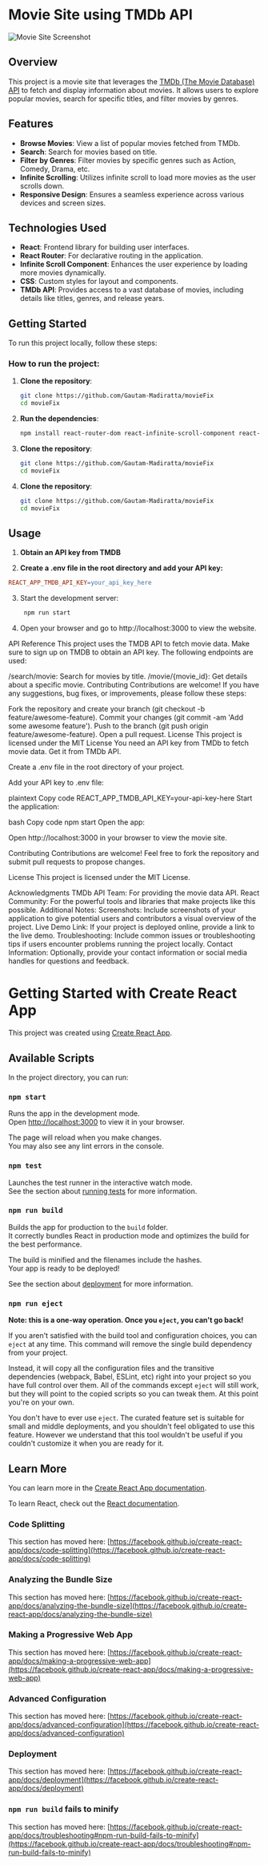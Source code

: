 # Movie Site using TMDb API

![Movie Site Screenshot](./screenshot.png)

## Overview

This project is a movie site that leverages the [TMDb (The Movie Database) API](https://www.themoviedb.org/documentation/api) to fetch and display information about movies. It allows users to explore popular movies, search for specific titles, and filter movies by genres.

## Features

- **Browse Movies**: View a list of popular movies fetched from TMDb.
- **Search**: Search for movies based on title.
- **Filter by Genres**: Filter movies by specific genres such as Action, Comedy, Drama, etc.
- **Infinite Scrolling**: Utilizes infinite scroll to load more movies as the user scrolls down.
- **Responsive Design**: Ensures a seamless experience across various devices and screen sizes.

## Technologies Used

- **React**: Frontend library for building user interfaces.
- **React Router**: For declarative routing in the application.
- **Infinite Scroll Component**: Enhances the user experience by loading more movies dynamically.
- **CSS**: Custom styles for layout and components.
- **TMDb API**: Provides access to a vast database of movies, including details like titles, genres, and release years.

## Getting Started

To run this project locally, follow these steps:

### How to run the project:

1. **Clone the repository**:

   ```bash
   git clone https://github.com/Gautam-Madiratta/movieFix
   cd movieFix

2. **Run the dependencies**:

   ```bash
   npm install react-router-dom react-infinite-scroll-component react-top-loading-bar

3. **Clone the repository**:

   ```bash
   git clone https://github.com/Gautam-Madiratta/movieFix
   cd movieFix   

4. **Clone the repository**:

   ```bash
   git clone https://github.com/Gautam-Madiratta/movieFix
   cd movieFix


## Usage

1. **Obtain an API key from TMDB**

2. **Create a .env file in the root directory and add your API key:**

```makefile
REACT_APP_TMDB_API_KEY=your_api_key_here
```

3. Start the development server:

   ```bash
    npm run start

4. Open your browser and go to http://localhost:3000 to view the website.

API Reference
This project uses the TMDB API to fetch movie data. Make sure to sign up on TMDB to obtain an API key. The following endpoints are used:

/search/movie: Search for movies by title.
/movie/{movie_id}: Get details about a specific movie.
Contributing
Contributions are welcome! If you have any suggestions, bug fixes, or improvements, please follow these steps:

Fork the repository and create your branch (git checkout -b feature/awesome-feature).
Commit your changes (git commit -am 'Add some awesome feature').
Push to the branch (git push origin feature/awesome-feature).
Open a pull request.
License
This project is licensed under the MIT License
You need an API key from TMDb to fetch movie data. Get it from TMDb API.

Create a .env file in the root directory of your project.

Add your API key to .env file:

plaintext
Copy code
REACT_APP_TMDB_API_KEY=your-api-key-here
Start the application:

bash
Copy code
npm start
Open the app:

Open http://localhost:3000 in your browser to view the movie site.

Contributing
Contributions are welcome! Feel free to fork the repository and submit pull requests to propose changes.

License
This project is licensed under the MIT License.

Acknowledgments
TMDb API Team: For providing the movie data API.
React Community: For the powerful tools and libraries that make projects like this possible.
Additional Notes:
Screenshots: Include screenshots of your application to give potential users and contributors a visual overview of the project.
Live Demo Link: If your project is deployed online, provide a link to the live demo.
Troubleshooting: Include common issues or troubleshooting tips if users encounter problems running the project locally.
Contact Information: Optionally, provide your contact information or social media handles for questions and feedback.







# Getting Started with Create React App

This project was created using [Create React App](https://github.com/facebook/create-react-app).

## Available Scripts

In the project directory, you can run:

### `npm start`

Runs the app in the development mode.\
Open [http://localhost:3000](http://localhost:3000) to view it in your browser.

The page will reload when you make changes.\
You may also see any lint errors in the console.

### `npm test`

Launches the test runner in the interactive watch mode.\
See the section about [running tests](https://facebook.github.io/create-react-app/docs/running-tests) for more information.

### `npm run build`

Builds the app for production to the `build` folder.\
It correctly bundles React in production mode and optimizes the build for the best performance.

The build is minified and the filenames include the hashes.\
Your app is ready to be deployed!

See the section about [deployment](https://facebook.github.io/create-react-app/docs/deployment) for more information.

### `npm run eject`

**Note: this is a one-way operation. Once you `eject`, you can't go back!**

If you aren't satisfied with the build tool and configuration choices, you can `eject` at any time. This command will remove the single build dependency from your project.

Instead, it will copy all the configuration files and the transitive dependencies (webpack, Babel, ESLint, etc) right into your project so you have full control over them. All of the commands except `eject` will still work, but they will point to the copied scripts so you can tweak them. At this point you're on your own.

You don't have to ever use `eject`. The curated feature set is suitable for small and middle deployments, and you shouldn't feel obligated to use this feature. However we understand that this tool wouldn't be useful if you couldn't customize it when you are ready for it.

## Learn More

You can learn more in the [Create React App documentation](https://facebook.github.io/create-react-app/docs/getting-started).

To learn React, check out the [React documentation](https://reactjs.org/).

### Code Splitting

This section has moved here: [https://facebook.github.io/create-react-app/docs/code-splitting](https://facebook.github.io/create-react-app/docs/code-splitting)

### Analyzing the Bundle Size

This section has moved here: [https://facebook.github.io/create-react-app/docs/analyzing-the-bundle-size](https://facebook.github.io/create-react-app/docs/analyzing-the-bundle-size)

### Making a Progressive Web App

This section has moved here: [https://facebook.github.io/create-react-app/docs/making-a-progressive-web-app](https://facebook.github.io/create-react-app/docs/making-a-progressive-web-app)

### Advanced Configuration

This section has moved here: [https://facebook.github.io/create-react-app/docs/advanced-configuration](https://facebook.github.io/create-react-app/docs/advanced-configuration)

### Deployment

This section has moved here: [https://facebook.github.io/create-react-app/docs/deployment](https://facebook.github.io/create-react-app/docs/deployment)

### `npm run build` fails to minify

This section has moved here: [https://facebook.github.io/create-react-app/docs/troubleshooting#npm-run-build-fails-to-minify](https://facebook.github.io/create-react-app/docs/troubleshooting#npm-run-build-fails-to-minify)
